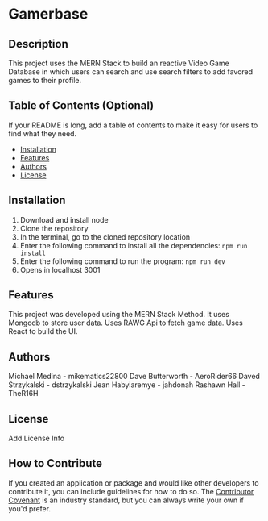 # Gamerbase

## Description

This project uses the MERN Stack to build an reactive Video Game Database in which users can search and use search filters to add favored games to their profile.

## Table of Contents (Optional)

If your README is long, add a table of contents to make it easy for users to find what they need.

- [Installation](#installation)
- [Features](#features)
- [Authors](#authors)
- [License](#license)

## Installation

1. Download and install node
2. Clone the repository
3. In the terminal, go to the cloned repository location
4. Enter the following command to install all the dependencies: `npm run install`
5. Enter the following command to run the program: `npm run dev`
6. Opens in localhost 3001

## Features

This project was developed using the MERN Stack Method.
It uses Mongodb to store user data.
Uses RAWG Api to fetch game data.
Uses React to build the UI.

## Authors

Michael Medina - mikematics22800
Dave Butterworth - AeroRider66
Daved Strzykalski - dstrzykalski
Jean Habyiaremye - jahdonah
Rashawn Hall - TheR16H

## License

Add License Info

## How to Contribute

If you created an application or package and would like other developers to contribute it, you can include guidelines for how to do so. The [Contributor Covenant](https://www.contributor-covenant.org/) is an industry standard, but you can always write your own if you'd prefer.
